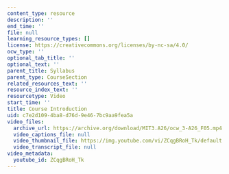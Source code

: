 ```yaml
---
content_type: resource
description: ''
end_time: ''
file: null
learning_resource_types: []
license: https://creativecommons.org/licenses/by-nc-sa/4.0/
ocw_type: ''
optional_tab_title: ''
optional_text: ''
parent_title: Syllabus
parent_type: CourseSection
related_resources_text: ''
resource_index_text: ''
resourcetype: Video
start_time: ''
title: Course Introduction
uid: c7e2d109-4ba8-d76d-9e46-7bc9aa9fea5a
video_files:
  archive_url: https://archive.org/download/MIT3.A26/ocw_3-A26_F05.mp4
  video_captions_file: null
  video_thumbnail_file: https://img.youtube.com/vi/ZCqgBRoH_Tk/default.jpg
  video_transcript_file: null
video_metadata:
  youtube_id: ZCqgBRoH_Tk
---
```


